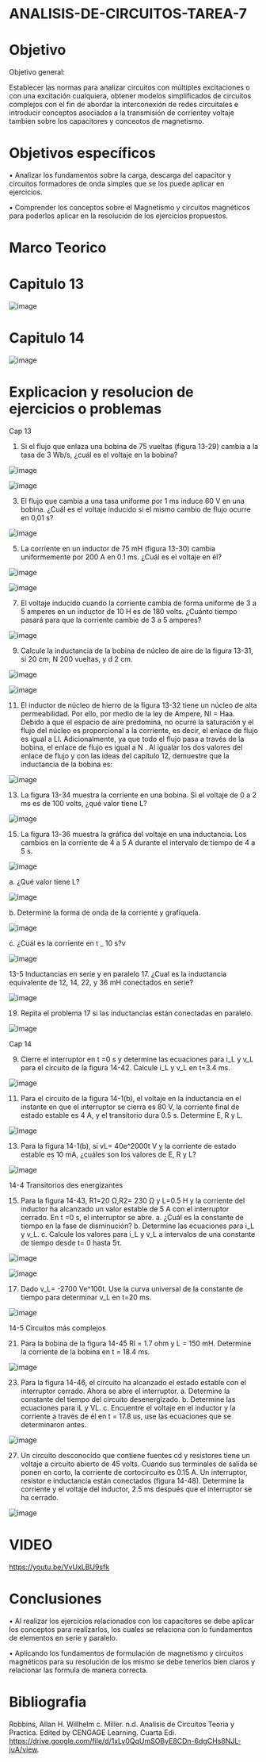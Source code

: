 # ANALISIS-DE-CIRCUITOS-TAREA-7
# Objetivo
Objetivo general:

Establecer las normas para analizar circuitos con múltiples excitaciones o con una excitación cualquiera, obtener modelos simplificados de circuitos complejos con el fin de abordar la interconexión de redes circuitales e introducir conceptos asociados a la transmisión de corrientey voltaje tambien sobre los capacitores y conceotos de magnetismo.

# Objetivos específicos

• Analizar los fundamentos sobre la carga, descarga del capacitor y circuitos formadores de onda simples que se los puede aplicar en ejercicios.

• Comprender los conceptos sobre el Magnetismo y circuitos magnéticos para poderlos aplicar en la resolución de los ejercicios propuestos.


# Marco Teorico

# Capitulo 13

![image](https://user-images.githubusercontent.com/84412132/130551745-d884c921-8cf5-4fd1-8525-733564f610fe.png)



# Capitulo 14

![image](https://user-images.githubusercontent.com/84587118/130553709-018bdc05-5c84-40dc-a826-f41959334cd3.png)


# Explicacion  y resolucion de ejercicios o problemas

Cap 13 


1. Si el flujo que enlaza una bobina de 75 vueltas (figura 13-29) cambia a la tasa de 3 Wb/s, ¿cuál es el voltaje en la bobina? 

![image](https://user-images.githubusercontent.com/84587118/130554140-cc26e3da-1fe9-4dad-be7e-237edb9bebab.png)

![image](https://user-images.githubusercontent.com/84587118/130554160-0f908b5f-ba0c-445a-bedd-1076f3fcaf5d.png)

3. El flujo que cambia a una tasa uniforme por 1 ms induce 60 V en una bobina. ¿Cuál es el voltaje inducido si el mismo cambio de flujo ocurre en 0,01 s?

![image](https://user-images.githubusercontent.com/84587118/130554180-144d328a-e101-4af2-9feb-c708ed4a2553.png)


5. La corriente en un inductor de 75 mH (figura 13-30) cambia uniformemente por 200 A en 0.1 ms. ¿Cuál es el voltaje en él?

![image](https://user-images.githubusercontent.com/84587118/130554206-2a634af1-3c92-41ae-9e39-8764f0bfa705.png)


![image](https://user-images.githubusercontent.com/84587118/130554222-8ec23b6f-f690-46d5-a2ae-29d9618db184.png)


7. El voltaje inducido cuando la corriente cambia de forma uniforme de 3 a 5 amperes en un inductor de 10 H es de 180 volts. ¿Cuánto tiempo pasará para que la corriente cambie de 3 a 5 amperes?

![image](https://user-images.githubusercontent.com/84587118/130554240-a57cbf6b-e99b-48a4-9b81-987638d7fb92.png)


9. Calcule la inductancia de la bobina de núcleo de aire de la figura 13-31, si 20 cm, N 200 vueltas, y d 2 cm.

![image](https://user-images.githubusercontent.com/84587118/130554258-aa488ebc-ff1e-419e-9222-f028dbe26232.png)


![image](https://user-images.githubusercontent.com/84587118/130554269-b5015a01-d0be-42f9-be8b-5072b4fba695.png)



11. El inductor de núcleo de hierro de la figura 13-32 tiene un núcleo de alta permeabilidad. Por ello, por medio de la ley de Ampere, NI = Haa. Debido a que el espacio de aire predomina, no ocurre la saturación y el flujo del núcleo es proporcional a la corriente, es decir, el enlace de flujo es igual a LI. Adicionalmente, ya que todo el flujo pasa a través de la bobina, el enlace de flujo es igual a N . Al igualar los dos valores del enlace de flujo y con las ideas del capítulo 12, demuestre que la inductancia de la bobina es: 


![image](https://user-images.githubusercontent.com/84587118/130554287-634a7dde-9444-4400-97fb-83546446bf2e.png)


13. La figura 13-34 muestra la corriente en una bobina. Si el voltaje de 0 a 2 ms es de 100 volts, ¿qué valor tiene L?


![image](https://user-images.githubusercontent.com/84587118/130554310-91494fb9-a141-4e6f-9ac0-c00a69e69a4e.png)

15. La figura 13-36 muestra la gráfica del voltaje en una inductancia. Los cambios
en la corriente de 4 a 5 A durante el intervalo de tiempo de 4 a 5 s.

![image](https://user-images.githubusercontent.com/84587118/130630905-c10b3c4a-507c-4fdd-9823-31e13c67e795.png)


a. ¿Qué valor tiene L?

![image](https://user-images.githubusercontent.com/84587118/130630961-f8c949e4-4f7d-4714-9a49-fa4b47ef5fac.png)


b. Determine la forma de onda de la corriente y grafíquela.

![image](https://user-images.githubusercontent.com/84587118/130630998-b747cd1d-6384-48cd-a4e7-06c89f3073b5.png)


c. ¿Cuál es la corriente en t _ 10 s?v

![image](https://user-images.githubusercontent.com/84587118/130631072-52b05961-2975-4766-93ba-b974feb5ee43.png)


13-5 Inductancias en serie y en paralelo
17. ¿Cual es la inductancia equivalente de 12, 14, 22, y 36 mH conectados en
serie?

![image](https://user-images.githubusercontent.com/84587118/130631408-7d25db49-be36-4fbe-8f85-a438fda979dc.png)


19. Repita el problema 17 si las inductancias están conectadas en paralelo.

![image](https://user-images.githubusercontent.com/84587118/130631503-4122c1f7-6839-4b11-9e80-3331913b5bb1.png)






Cap 14


9. Cierre el interruptor en t =0 s y determine las ecuaciones para i_L  y v_L para el circuito de la figura 14-42. Calcule i_L y v_L  en t=3.4 ms.

![image](https://user-images.githubusercontent.com/84412132/130552160-3ec1a094-f429-4a71-ba4d-474367ff13f6.png)


11. Para el circuito de la figura 14-1(b), el voltaje en la inductancia en el instante en que el interruptor se cierra es 80 V, la corriente final de estado estable es
4 A, y el transitorio dura 0.5 s. Determine E, R y L.

![image](https://user-images.githubusercontent.com/84412132/130552209-576f75ce-6ff4-45f7-acaf-d7a7a4dec283.png)


13. Para la figura 14-1(b), si vL= 40e^2000t     V y la corriente de estado estable es 10 mA, ¿cuáles son los valores de E, R y L?

![image](https://user-images.githubusercontent.com/84412132/130552259-5783be08-7220-40f1-9128-34ba86302a77.png)


14-4 Transitorios des energizantes

15. Para la figura 14-43, R1=20 Ω,R2= 230 Ω y L=0.5 H y la corriente del
inductor ha alcanzado un valor estable de 5 A con el interruptor cerrado. En
t =0 s, el interruptor se abre.
a. ¿Cuál es la constante de tiempo en la fase de disminución?
b. Determine las ecuaciones para i_L y v_L.
c. Calcule los valores para i_L  y v_L a intervalos de una constante de tiempo
desde t= 0 hasta 5τ.


![image](https://user-images.githubusercontent.com/84412132/130552638-253317d1-58de-4a33-bd6e-b45202db2356.png)

![image](https://user-images.githubusercontent.com/84412132/130552669-7241a5ea-aa08-4b42-99a1-6ec4a4b5ebbe.png)


17. Dado v_L= -2700 Ve^100t. Use la curva universal de la constante de tiempo para determinar v_L en t=20 ms.

![image](https://user-images.githubusercontent.com/84412132/130552735-868a370f-b1fd-4a8b-b089-d4ac53381ed6.png)


14-5 Circuitos más complejos

21. Para la bobina de la figura 14-45 Rl = 1.7 ohm y L = 150 mH. Determine la corriente de la bobina en t = 18.4 ms.


![image](https://user-images.githubusercontent.com/84412132/130552952-b4de5fea-e3f5-4e35-b92e-bddf36a83104.png)


23. Para la figura 14-46, el circuito ha alcanzado el estado estable con el interruptor cerrado. Ahora se abre el interruptor.
a. Determine la constante del tiempo del circuito desenergizado.
b. Determine las ecuaciones para iL y VL.
c. Encuentre el voltaje en el inductor y la corriente a través de él en t = 17.8 us, use las ecuaciones que se determinaron antes.

![image](https://user-images.githubusercontent.com/84412132/130553038-c700aa33-db1a-4c79-88ec-6a93ba538613.png)


27. Un circuito desconocido que contiene fuentes cd y resistores tiene un voltaje a circuito abierto de 45 volts. Cuando sus terminales de salida se ponen en corto, la corriente de cortocircuito es 0.15 A. Un interruptor, resistor e inductancia están conectados (figura 14-48). Determine la corriente y el voltaje del inductor, 2.5 ms después que el interruptor se ha cerrado.

![image](https://user-images.githubusercontent.com/84412132/130553127-734fa8f4-c666-4e94-bf44-98ed9e8dc965.png)






# VIDEO

https://youtu.be/VvUxLBU9sfk

# Conclusiones

•	Al realizar los ejercicios relacionados con los capacitores se debe aplicar los conceptos para realizarlos, los cuales se relaciona con lo fundamentos de elementos en serie y paralelo.

•	Aplicando los fundamentos de formulación de magnetismo y circuitos magnéticos para su resolución de los mismo se debe tenerlos bien claros y relacionar las formula de manera correcta.

# Bibliografia

Robbins, Allan H. Willhelm c. Miller. n.d. Analisis de Circuitos Teoria y Practica. Edited by CENGAGE Learning. Cuarta Edi. https://drive.google.com/file/d/1xLy0QqUmSOByE8CDn-6dgCHs8NJL-juA/view.






























